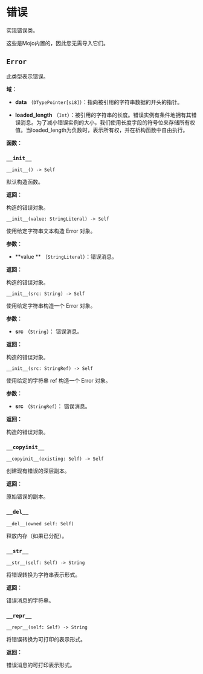 # 错误

实现错误类。

这些是Mojo内置的，因此您无需导入它们。

## `Error`[](#error)

此类型表示错误。

**域：**

* **data** （`DTypePointer[si8]`）：指向被引用的字符串数据的开头的指针。

<!---->

* **loaded\_length** （`Int`）：被引用的字符串的长度。错误实例有条件地拥有其错误消息。为了减小错误实例的大小，我们使用长度字段的符号位来存储所有权值。当loaded\_length为负数时，表示所有权，并在析构函数中自由执行。

**函数：**

### `__init__`[](#init__)

`__init__() -> Self`

默认构造函数。

**返回：**

构造的错误对象。

`__init__(value: StringLiteral) -> Self`

使用给定字符串文本构造 Error 对象。

**参数：**

* **value ** （`StringLiteral`）：错误消息。

**返回：**

构造的错误对象。

`__init__(src: String) -> Self`

使用给定字符串构造一个 Error 对象。

**参数：**

* **src** （`String`）： 错误消息。

**返回：**

构造的错误对象。

`__init__(src: StringRef) -> Self`

使用给定的字符串 ref 构造一个 Error 对象。

**参数：**

* **src** （`StringRef`）： 错误消息。

**返回：**

构造的错误对象。

### `__copyinit__`[](#copyinit__)

`__copyinit__(existing: Self) -> Self`

创建现有错误的深层副本。

**返回：**

原始错误的副本。

### `__del__`[](#del__)

`__del__(owned self: Self)`

释放内存（如果已分配）。

### `__str__`[](#str__)

`__str__(self: Self) -> String`

将错误转换为字符串表示形式。

**返回：**

错误消息的字符串。

### `__repr__`[](#repr__)

`__repr__(self: Self) -> String`

将错误转换为可打印的表示形式。

**返回：**

错误消息的可打印表示形式。
